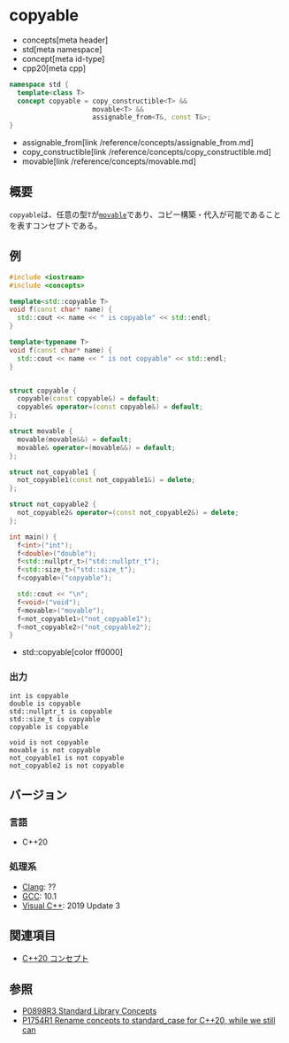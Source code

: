 # copyable
* concepts[meta header]
* std[meta namespace]
* concept[meta id-type]
* cpp20[meta cpp]

```cpp
namespace std {
  template<class T>
  concept copyable = copy_constructible<T> &&
                     movable<T> &&
                     assignable_from<T&, const T&>;
}
```
* assignable_from[link /reference/concepts/assignable_from.md]
* copy_constructible[link /reference/concepts/copy_constructible.md]
* movable[link /reference/concepts/movable.md]

## 概要

`copyable`は、任意の型`T`が[`movable`](./movable.md)であり、コピー構築・代入が可能であることを表すコンセプトである。

## 例
```cpp example
#include <iostream>
#include <concepts>

template<std::copyable T>
void f(const char* name) {
  std::cout << name << " is copyable" << std::endl;
}

template<typename T>
void f(const char* name) {
  std::cout << name << " is not copyable" << std::endl;
}


struct copyable {
  copyable(const copyable&) = default;
  copyable& operator=(const copyable&) = default;
};

struct movable {
  movable(movable&&) = default;
  movable& operator=(movable&&) = default;
};

struct not_copyable1 {
  not_copyable1(const not_copyable1&) = delete;
};

struct not_copyable2 {
  not_copyable2& operator=(const not_copyable2&) = delete;
};

int main() {
  f<int>("int");
  f<double>("double");
  f<std::nullptr_t>("std::nullptr_t");
  f<std::size_t>("std::size_t");
  f<copyable>("copyable");

  std::cout << "\n";
  f<void>("void");
  f<movable>("movable");
  f<not_copyable1>("not_copyable1");
  f<not_copyable2>("not_copyable2");
}
```
* std::copyable[color ff0000]

### 出力
```
int is copyable
double is copyable
std::nullptr_t is copyable
std::size_t is copyable
copyable is copyable

void is not copyable
movable is not copyable
not_copyable1 is not copyable
not_copyable2 is not copyable
```

## バージョン
### 言語
- C++20

### 処理系
- [Clang](/implementation.md#clang): ??
- [GCC](/implementation.md#gcc): 10.1
- [Visual C++](/implementation.md#visual_cpp): 2019 Update 3

## 関連項目

- [C++20 コンセプト](/lang/cpp20/concepts.md)

## 参照

- [P0898R3 Standard Library Concepts](http://www.open-std.org/jtc1/sc22/wg21/docs/papers/2018/p0898r3.pdf)
- [P1754R1 Rename concepts to standard_case for C++20, while we still can](http://www.open-std.org/jtc1/sc22/wg21/docs/papers/2019/p1754r1.pdf)
